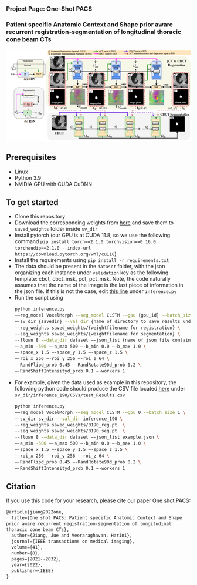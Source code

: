 ### Project Page: One-Shot PACS
### Patient specific Anatomic Context and Shape prior aware recurrent registration-segmentation of longitudinal thoracic cone beam CTs 

<img src="imgs/figure.png" width="1200px"/>

## Prerequisites
- Linux
- Python 3.9
- NVIDIA GPU with CUDA CuDNN

## To get started
- Clone this repository
- Download the corresponding weights from <a href="https://mskcc.box.com/s/x4ilt7xc69s47bu81zqynos39xj4r0zw">here</a> and save them to `saved_weights` folder inside `sv_dir`
- Install pytorch (our GPU is at CUDA 11.8, so we use the following command `pip install torch==2.1.0 torchvision==0.16.0 torchaudio==2.1.0 --index-url https://download.pytorch.org/whl/cu118`)
- Install the requirements using `pip install -r requirements.txt`
- The data should be present in the `dataset` folder, with the json organizing each instance under `validation` key as the following template: cbct, cbct_msk, pct, pct_msk. Note, the code naturally assumes that the name of the image is the last piece of information in the json file. If this is not the case, edit <a href="https://github.com/The-Veeraraghavan-Lab/OneShotPACS/blob/4d3de5038a1151c24b0d9818458fe7e399cc435d/inference.py#L233">this line</a> under `inference.py` 
- Run the script using
  ```bash
  python inference.py
  ——reg_model VoxelMorph -—seg_model CLSTM -—gpu {gpu_id} -—batch_size 1 \
  —-sv_dir {savedir} --val_dir {name of directory to save results under (stored under sv_dir} \
  --reg_weights saved_weights/{weightfilename for registration} \
  --seg_weights saved_weights/{weightfilename for segmentation} \
  --flown 8 -—data_dir dataset —-json_list {name of json file containing the list of IDs} \
  —-a_min -500 —-a_max 500 —-b_min 0.0 —-b_max 1.0 \
  —-space_x 1.5 —-space_y 1.5 —-space_z 1.5 \
  —-roi_x 256 —-roi_y 256 —-roi_z 64 \
  —-RandFlipd_prob 0.45 —-RandRotate90d_prob 0.2 \
  —-RandShiftIntensityd_prob 0.1 —-workers 1
  ```
- For example, given the data used as example in this repository, the following python code should produce the CSV file located <a href="https://mskcc.box.com/s/x4ilt7xc69s47bu81zqynos39xj4r0zw">here</a> under `sv_dir/inference_190/CSVs/test_Results.csv`
  ```bash
  python inference.py
  ——reg_model VoxelMorph -—seg_model CLSTM -—gpu 0 -—batch_size 1 \
  —-sv_dir sv_dir --val_dir inference_190 \
  --reg_weights saved_weights/0190_reg.pt  \
  --seg_weights saved_weights/0190_seg.pt  \
  --flown 8 -—data_dir dataset —-json_list example.json \
  —-a_min -500 —-a_max 500 —-b_min 0.0 —-b_max 1.0 \
  —-space_x 1.5 —-space_y 1.5 —-space_z 1.5 \
  —-roi_x 256 —-roi_y 256 —-roi_z 64 \
  —-RandFlipd_prob 0.45 —-RandRotate90d_prob 0.2 \
  —-RandShiftIntensityd_prob 0.1 —-workers 1
  ```
  
## Citation
If you use this code for your research, please cite our paper <a href="https://arxiv.org/pdf/2201.11000">One shot PACS</a>:

```
@article{jiang2022one,
  title={One shot PACS: Patient specific Anatomic Context and Shape prior aware recurrent registration-segmentation of longitudinal thoracic cone beam CTs},
  author={Jiang, Jue and Veeraraghavan, Harini},
  journal={IEEE transactions on medical imaging},
  volume={41},
  number={8},
  pages={2021--2032},
  year={2022},
  publisher={IEEE}
}
```
